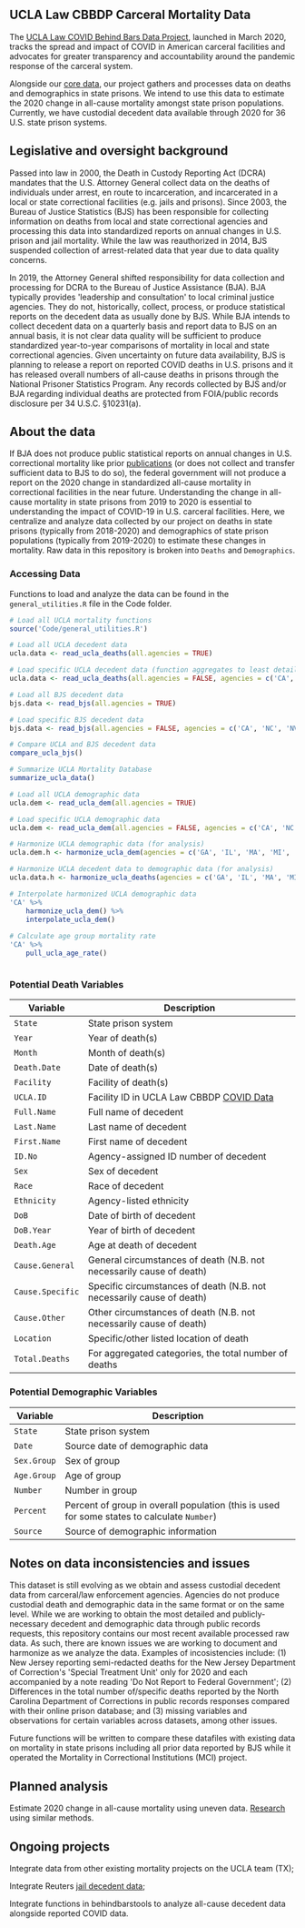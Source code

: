 

## UCLA Law CBBDP Carceral Mortality Data

The [UCLA Law COVID Behind Bars Data Project](https://uclacovidbehindbars.org/), launched in March 2020, tracks the spread and impact of COVID in American carceral facilities and advocates for greater transparency and accountability around the pandemic response of the carceral system. 

Alongside our [core data](https://github.com/uclalawcovid19behindbars/data), our project gathers and processes data on deaths and demographics in state prisons. We intend to use this data to estimate the 2020 change in all-cause mortality amongst state prison populations. Currently, we have custodial decedent data available through 2020 for 36 U.S. state prison systems. 

## Legislative and oversight background

Passed into law in 2000, the Death in Custody Reporting Act (DCRA) mandates that the U.S. Attorney General collect data on the deaths of individuals under arrest, en route to incarceration, and incarcerated in a local or state correctional facilities (e.g. jails and prisons). Since 2003, the Bureau of Justice Statistics (BJS) has been responsible for collecting information on deaths from local and state correctional agencies and processing this data into standardized reports on annual changes in U.S. prison and jail mortality. While the law was reauthorized in 2014, BJS suspended collection of arrest-related data that year due to data quality concerns. 

In 2019, the Attorney General shifted responsibility for data collection and processing for DCRA to the Bureau of Justice Assistance (BJA). BJA typically provides 'leadership and consultation' to local criminal justice agencies. They do not, historically, collect, process, or produce statistical reports on the decedent data as usually done by BJS. While BJA intends to collect decedent data on a quarterly basis and report data to BJS on an annual basis, it is not clear data quality will be sufficient to produce standardized year-to-year comparisons of mortality in local and state correctional agencies. Given uncertainty on future data availability, BJS is planning to release a report on reported COVID deaths in U.S. prisons and it has released overall numbers of all-cause deaths in prisons through the National Prisoner Statistics Program. Any records collected by BJS and/or BJA regarding individual deaths are protected from FOIA/public records disclosure per 34 U.S.C. §10231(a). 

## About the data

If BJA does not produce public statistical reports on annual changes in U.S. correctional mortality like prior [publications](https://bjs.ojp.gov/data-collection/mortality-correctional-institutions-mci-formerly-deaths-custody-reporting-program) (or does not collect and transfer sufficient data to BJS to do so), the federal government will not produce a report on the 2020 change in standardized all-cause mortality in correctional facilities in the near future. Understanding the change in all-cause mortality in state prisons from 2019 to 2020 is essential to understanding the impact of COVID-19 in U.S. carceral facilities. Here, we centralize and analyze data collected by our project on deaths in state prisons (typically from 2018-2020) and demographics of state prison populations (typically from 2019-2020) to estimate these changes in mortality. Raw data in this repository is broken into `Deaths` and `Demographics`. 

### Accessing Data

Functions to load and analyze the data can be found in the `general_utilities.R` file in the Code folder.

``` r
# Load all UCLA mortality functions
source('Code/general_utilities.R')

# Load all UCLA decedent data
ucla.data <- read_ucla_deaths(all.agencies = TRUE)

# Load specific UCLA decedent data (function aggregates to least detailed level for time interval)
ucla.data <- read_ucla_deaths(all.agencies = FALSE, agencies = c('CA', 'NC', 'NV', 'AR'))

# Load all BJS decedent data
bjs.data <- read_bjs(all.agencies = TRUE)

# Load specific BJS decedent data
bjs.data <- read_bjs(all.agencies = FALSE, agencies = c('CA', 'NC', 'NV', 'AR'))

# Compare UCLA and BJS decedent data
compare_ucla_bjs()

# Summarize UCLA Mortality Database
summarize_ucla_data()

# Load all UCLA demographic data
ucla.dem <- read_ucla_dem(all.agencies = TRUE)

# Load specific UCLA demographic data
ucla.dem <- read_ucla_dem(all.agencies = FALSE, agencies = c('CA', 'NC', 'NV', 'AR'))

# Harmonize UCLA demographic data (for analysis)
ucla.dem.h <- harmonize_ucla_dem(agencies = c('GA', 'IL', 'MA', 'MI', 'MT', 'NC', 'NV'))

# Harmonize UCLA decedent data to demographic data (for analysis)
ucla.data.h <- harmonize_ucla_deaths(agencies = c('GA', 'IL', 'MA', 'MI', 'MT', 'NC', 'NV'))

# Interpolate harmonized UCLA demographic data
'CA' %>%
    harmonize_ucla_dem() %>%
    interpolate_ucla_dem()
    
# Calculate age group mortality rate
'CA' %>%
    pull_ucla_age_rate()



```

### Potential Death Variables

| Variable               | Description                                                                                                        |
|------------------------|--------------------------------------------------------------------------------------------------------------------|
| `State`                | State prison system                                                                                                |
| `Year`                 | Year of death(s)                                                                                                   |
| `Month`                | Month of death(s)                                                                                                  |
| `Death.Date`           | Date of death(s)                                                                                                   |
| `Facility`             | Facility of death(s)                                                                                               |
| `UCLA.ID`              | Facility ID in UCLA Law CBBDP [COVID Data](https://github.com/uclalawcovid19behindbars/data)                       |
| `Full.Name`            | Full name of decedent                                                                                              |
| `Last.Name`            | Last name of decedent                                                                                              |
| `First.Name`           | First name of decedent                                                                                             |
| `ID.No`                | Agency-assigned ID number of decedent                                                                              |
| `Sex`                  | Sex of decedent                                                                                                    |
| `Race`                 | Race of decedent                                                                                                   |
| `Ethnicity`            | Agency-listed ethnicity                                                                                            |
| `DoB`                  | Date of birth of decedent                                                                                          |
| `DoB.Year`             | Year of birth of decedent                                                                                          |
| `Death.Age`            | Age at death of decedent                                                                                           |
| `Cause.General`        | General circumstances of death (N.B. not necessarily cause of death)                                               |
| `Cause.Specific`       | Specific circumstances of death (N.B. not necessarily cause of death)                                              |
| `Cause.Other`          | Other circumstances of death (N.B. not necessarily cause of death)                                                 |
| `Location`             | Specific/other listed location of death                                                                            |
| `Total.Deaths`         | For aggregated categories, the total number of deaths                                                              

### Potential Demographic Variables

| Variable               | Description                                                                                                        |
|------------------------|--------------------------------------------------------------------------------------------------------------------|
| `State`                | State prison system                                                                                                |
| `Date`                 | Source date of demographic data                                                                                    |
| `Sex.Group`            | Sex of group                                                                                                       |
| `Age.Group`            | Age of group                                                                                                       |
| `Number`               | Number in group                                                                                                    |
| `Percent`              | Percent of group in overall population (this is used for some states to calculate `Number`)                        |
| `Source`               | Source of demographic information                                                                                  

## Notes on data inconsistencies and issues

This dataset is still evolving as we obtain and assess custodial decedent data from carceral/law enforcement agencies. Agencies do not produce custodial death and demographic data in the same format or on the same level. While we are working to obtain the most detailed and publicly-necessary decedent and demographic data through public records requests, this repository contains our most recent available processed raw data. As such, there are known issues we are working to document and harmonize as we analyze the data. Examples of incosistencies include: (1) New Jersey reporting semi-redacted deaths for the New Jersey Department of Correction's 'Special Treatment Unit' only for 2020 and each accompanied by a note reading 'Do Not Report to Federal Government'; (2) Differences in the total number of/specific deaths reported by the North Carolina Department of Corrections in public records responses compared with their online prison database; and (3) missing variables and observations for certain variables across datasets, among other issues.

Future functions will be written to compare these datafiles with existing data on mortality in state prisons including all prior data reported by BJS while it operated the Mortality in Correctional Institutions (MCI) project. 

## Planned analysis

Estimate 2020 change in all-cause mortality using uneven data. [Research](https://journals.plos.org/plosmedicine/article?id=10.1371/journal.pmed.1002687) using similar methods. 

## Ongoing projects

Integrate data from other existing mortality projects on the UCLA team (TX);

Integrate Reuters [jail decedent data](https://www.reuters.com/investigates/special-report/usa-jails-graphic/);

Integrate functions in behindbarstools to analyze all-cause decedent data alongside reported COVID data.




